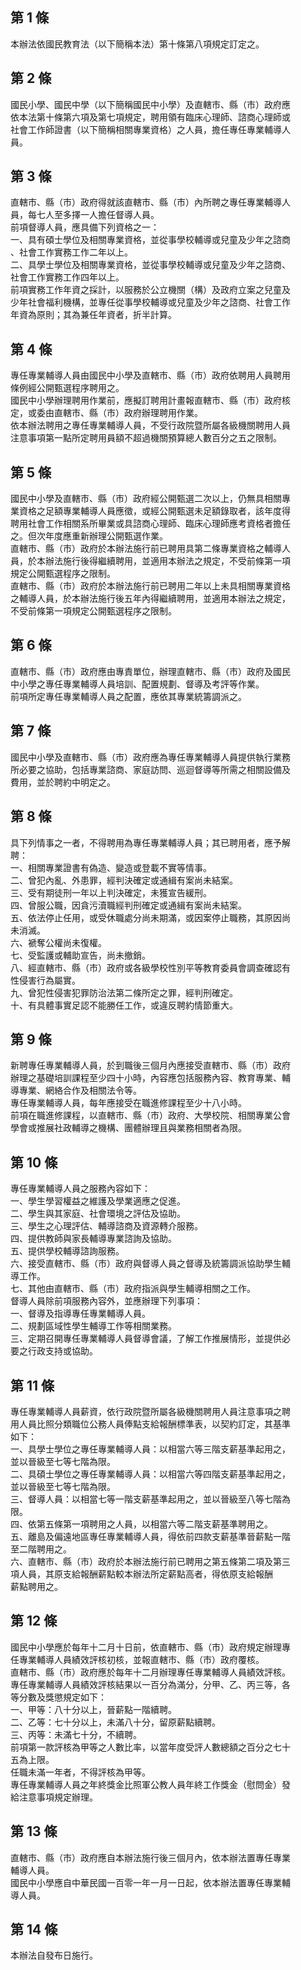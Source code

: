 第 1 條
-------
本辦法依國民教育法（以下簡稱本法）第十條第八項規定訂定之。

第 2 條
-------
國民小學、國民中學（以下簡稱國民中小學）及直轄市、縣（市）政府應  
依本法第十條第六項及第七項規定，聘用領有臨床心理師、諮商心理師或  
社會工作師證書（以下簡稱相關專業資格）之人員，擔任專任專業輔導人  
員。

第 3 條
-------
直轄市、縣（市）政府得就該直轄市、縣（市）內所聘之專任專業輔導人  
員，每七人至多擇一人擔任督導人員。  
前項督導人員，應具備下列資格之一：  
一、具有碩士學位及相關專業資格，並從事學校輔導或兒童及少年之諮商  
    、社會工作實務工作二年以上。  
二、具學士學位及相關專業資格，並從事學校輔導或兒童及少年之諮商、  
    社會工作實務工作四年以上。  
前項實務工作年資之採計，以服務於公立機關（構）及政府立案之兒童及  
少年社會福利機構，並專任從事學校輔導或兒童及少年之諮商、社會工作  
年資為原則；其為兼任年資者，折半計算。

第 4 條
-------
專任專業輔導人員由國民中小學及直轄市、縣（市）政府依聘用人員聘用  
條例經公開甄選程序聘用之。  
國民中小學辦理聘用作業前，應擬訂聘用計畫報直轄市、縣（市）政府核  
定，或委由直轄市、縣（市）政府辦理聘用作業。  
依本辦法聘用之專任專業輔導人員，不受行政院暨所屬各級機關聘用人員  
注意事項第一點所定聘用員額不超過機關預算總人數百分之五之限制。

第 5 條
-------
國民中小學及直轄市、縣（市）政府經公開甄選二次以上，仍無具相關專  
業資格之足額專業輔導人員應徵，或經公開甄選未足額錄取者，該年度得  
聘用社會工作相關系所畢業或具諮商心理師、臨床心理師應考資格者擔任  
之。但次年度應重新辦理公開甄選作業。  
直轄市、縣（市）政府於本辦法施行前已聘用具第二條專業資格之輔導人  
員，於本辦法施行後得繼續聘用，並適用本辦法之規定，不受前條第一項  
規定公開甄選程序之限制。  
直轄市、縣（市）政府於本辦法施行前已聘用二年以上未具相關專業資格  
之輔導人員，於本辦法施行後五年內得繼續聘用，並適用本辦法之規定，  
不受前條第一項規定公開甄選程序之限制。

第 6 條
-------
直轄市、縣（市）政府應由專責單位，辦理直轄市、縣（市）政府及國民  
中小學之專任專業輔導人員培訓、配置規劃、督導及考評等作業。  
前項所定專任專業輔導人員之配置，應依其專業統籌調派之。

第 7 條
-------
國民中小學及直轄市、縣（市）政府應為專任專業輔導人員提供執行業務  
所必要之協助，包括專業諮商、家庭訪問、巡迴督導等所需之相關設備及  
費用，並於聘約中明定之。

第 8 條
-------
具下列情事之一者，不得聘用為專任專業輔導人員；其已聘用者，應予解  
聘：  
一、相關專業證書有偽造、變造或登載不實等情事。  
二、曾犯內亂、外患罪，經判決確定或通緝有案尚未結案。  
三、受有期徒刑一年以上判決確定，未獲宣告緩刑。  
四、曾服公職，因貪污瀆職經判刑確定或通緝有案尚未結案。  
五、依法停止任用，或受休職處分尚未期滿，或因案停止職務，其原因尚  
    未消滅。  
六、褫奪公權尚未復權。  
七、受監護或輔助宣告，尚未撤銷。  
八、經直轄市、縣（市）政府或各級學校性別平等教育委員會調查確認有  
    性侵害行為屬實。  
九、曾犯性侵害犯罪防治法第二條所定之罪，經判刑確定。  
十、有具體事實足認不能勝任工作，或違反聘約情節重大。

第 9 條
-------
新聘專任專業輔導人員，於到職後三個月內應接受直轄市、縣（市）政府  
辦理之基礎培訓課程至少四十小時，內容應包括服務內容、教育專業、輔  
導專業、網絡合作及相關法令等。  
專任專業輔導人員，每年應接受在職進修課程至少十八小時。  
前項在職進修課程，以直轄市、縣（市）政府、大學校院、相關專業公會  
學會或推展社政輔導之機構、團體辦理且與業務相關者為限。

第 10 條
--------
專任專業輔導人員之服務內容如下：  
一、學生學習權益之維護及學業適應之促進。  
二、學生與其家庭、社會環境之評估及協助。  
三、學生之心理評估、輔導諮商及資源轉介服務。  
四、提供教師與家長輔導專業諮詢及協助。  
五、提供學校輔導諮詢服務。  
六、接受直轄市、縣（市）政府與督導人員之督導及統籌調派協助學生輔  
    導工作。  
七、其他由直轄市、縣（市）政府指派與學生輔導相關之工作。  
督導人員除前項服務內容外，並應辦理下列事項：  
一、督導及指導專任專業輔導人員。  
二、規劃區域性學生輔導工作等相關業務。  
三、定期召開專任專業輔導人員督導會議，了解工作推展情形，並提供必  
    要之行政支持或協助。

第 11 條
--------
專任專業輔導人員薪資，依行政院暨所屬各級機關聘用人員注意事項之聘  
用人員比照分類職位公務人員俸點支給報酬標準表，以契約訂定，其基準  
如下：  
一、具學士學位之專任專業輔導人員：以相當六等三階支薪基準起用之，  
    並以晉級至七等七階為限。  
二、具碩士學位之專任專業輔導人員：以相當六等四階支薪基準起用之，  
    並以晉級至七等七階為限。  
三、督導人員：以相當七等一階支薪基準起用之，並以晉級至八等七階為  
    限。  
四、依第五條第一項聘用之人員，以相當六等二階支薪基準聘用之。  
五、離島及偏遠地區專任專業輔導人員，得依前四款支薪基準晉薪點一階  
    至二階聘用之。  
六、直轄市、縣（市）政府於本辦法施行前已聘用之第五條第二項及第三  
    項人員，其原支給報酬薪點較本辦法所定薪點高者，得依原支給報酬  
    薪點聘用之。

第 12 條
--------
國民中小學應於每年十二月十日前，依直轄市、縣（市）政府規定辦理專  
任專業輔導人員績效評核初核，並報直轄市、縣（市）政府覆核。  
直轄市、縣（市）政府應於每年十二月辦理專任專業輔導人員績效評核。  
專任專業輔導人員績效評核結果以一百分為滿分，分甲、乙、丙三等，各  
等分數及獎懲規定如下：  
一、甲等：八十分以上，晉薪點一階續聘。  
二、乙等：七十分以上，未滿八十分，留原薪點續聘。  
三、丙等：未滿七十分，不續聘。  
前項第一款評核為甲等之人數比率，以當年度受評人數總額之百分之七十  
五為上限。  
任職未滿一年者，不得評核為甲等。  
專任專業輔導人員之年終獎金比照軍公教人員年終工作獎金（慰問金）發  
給注意事項規定辦理。

第 13 條
--------
直轄市、縣（市）政府應自本辦法施行後三個月內，依本辦法置專任專業  
輔導人員。  
國民中小學應自中華民國一百零一年一月一日起，依本辦法置專任專業輔  
導人員。

第 14 條
--------
本辦法自發布日施行。

